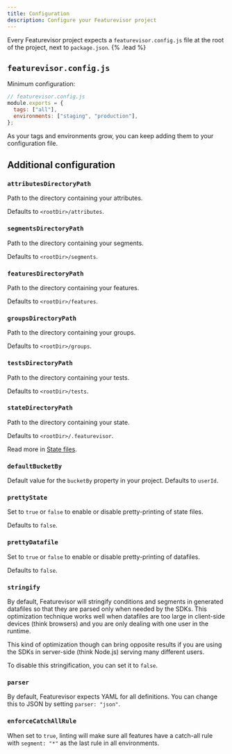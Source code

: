 ```yaml
---
title: Configuration
description: Configure your Featurevisor project
---
```


Every Featurevisor project expects a `featurevisor.config.js` file at the root of the project, next to `package.json`. {% .lead %}

## `featurevisor.config.js`

Minimum configuration:

```js
// featurevisor.config.js
module.exports = {
  tags: ["all"],
  environments: ["staging", "production"],
};
```

As your tags and environments grow, you can keep adding them to your configuration file.

## Additional configuration

### `attributesDirectoryPath`

Path to the directory containing your attributes.

Defaults to `<rootDir>/attributes`.

### `segmentsDirectoryPath`

Path to the directory containing your segments.

Defaults to `<rootDir>/segments`.

### `featuresDirectoryPath`

Path to the directory containing your features.

Defaults to `<rootDir>/features`.

### `groupsDirectoryPath`

Path to the directory containing your groups.

Defaults to `<rootDir>/groups`.

### `testsDirectoryPath`

Path to the directory containing your tests.

Defaults to `<rootDir>/tests`.

### `stateDirectoryPath`

Path to the directory containing your state.

Defaults to `<rootDir>/.featurevisor`.

Read more in [State files](/docs/state-files).

### `defaultBucketBy`

Default value for the `bucketBy` property in your project. Defaults to `userId`.

### `prettyState`

Set to `true` or `false` to enable or disable pretty-printing of state files.

Defaults to `false`.

### `prettyDatafile`

Set to `true` or `false` to enable or disable pretty-printing of datafiles.

Defaults to `false`.

### `stringify`

By default, Featurevisor will stringify conditions and segments in generated datafiles so that they are parsed only when needed by the SDKs. This optimization technique works well when datafiles are too large in client-side devices (think browsers) and you are only dealing with one user in the runtime.

This kind of optimization though can bring opposite results if you are using the SDKs in server-side (think Node.js) serving many different users.

To disable this stringification, you can set it to `false`.

### `parser`

By default, Featurevisor expects YAML for all definitions. You can change this to JSON by setting `parser: "json"`.

### `enforceCatchAllRule`

When set to `true`, linting will make sure all features have a catch-all rule with `segment: "*"` as the last rule in all environments.
